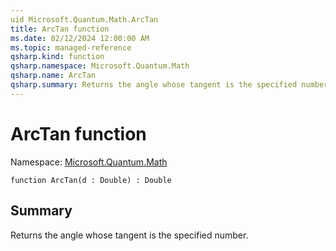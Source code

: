 ```yaml
---
uid Microsoft.Quantum.Math.ArcTan
title: ArcTan function
ms.date: 02/12/2024 12:00:00 AM
ms.topic: managed-reference
qsharp.kind: function
qsharp.namespace: Microsoft.Quantum.Math
qsharp.name: ArcTan
qsharp.summary: Returns the angle whose tangent is the specified number.
---
```


# ArcTan function

Namespace: [Microsoft.Quantum.Math](xref:Microsoft.Quantum.Math)

```qsharp
function ArcTan(d : Double) : Double
```

## Summary
Returns the angle whose tangent is the specified number.
